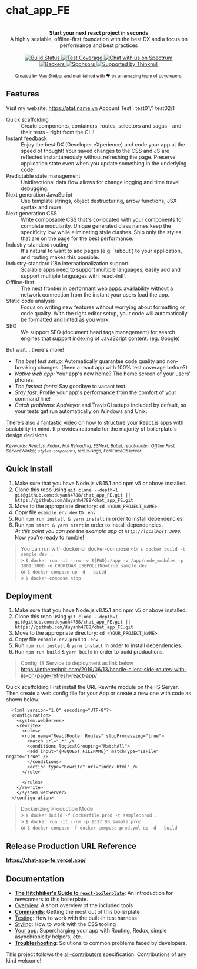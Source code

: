 # chat_app_FE

<br />

<div align="center"><strong>Start your next react project in seconds</strong></div>
<div align="center">A highly scalable, offline-first foundation with the best DX and a focus on performance and best practices</div>

<br />

<div align="center">
  <!-- Build Status -->
  <a href="https://travis-ci.org/react-boilerplate/react-boilerplate">
    <img src="https://travis-ci.org/react-boilerplate/react-boilerplate.svg" alt="Build Status" />
  </a>
  <!-- Test Coverage -->
  <a href="https://coveralls.io/r/react-boilerplate/react-boilerplate">
    <img src="https://coveralls.io/repos/github/react-boilerplate/react-boilerplate/badge.svg" alt="Test Coverage" />
  </a>
  <a href="https://spectrum.chat/react-boilerplate">
  <img alt="Chat with us on Spectrum" src="https://withspectrum.github.io/badge/badge.svg" />
</a>

</div>
<div align="center">
    <!-- Backers -->
  <a href="#backers">
    <img src="https://opencollective.com/react-boilerplate/backers/badge.svg" alt="Backers" />
  </a>
      <!-- Sponsors -->
  <a href="#sponsors">
    <img src="https://opencollective.com/react-boilerplate/sponsors/badge.svg" alt="Sponsors" />
  </a>
  <a href="http://thinkmill.com.au/?utm_source=github&utm_medium=badge&utm_campaign=react-boilerplate">
    <img alt="Supported by Thinkmill" src="https://thinkmill.github.io/badge/heart.svg" />
  </a>
</div>

<br />

<div align="center">
  <sub>Created by <a href="https://twitter.com/mxstbr">Max Stoiber</a> and maintained with ❤️ by an amazing <a href="https://github.com/orgs/react-boilerplate/people">team of developers</a>.</sub>
</div>

## Features

Visit my website: https://atat.name.vn
Account Test :
test01/1
test02/1

<dl>
  <dt>Quick scaffolding</dt>
  <dd>Create components, containers, routes, selectors and sagas - and their tests - right from the CLI!</dd>

  <dt>Instant feedback</dt>
  <dd>Enjoy the best DX (Developer eXperience) and code your app at the speed of thought! Your saved changes to the CSS and JS are reflected instantaneously without refreshing the page. Preserve application state even when you update something in the underlying code!</dd>

  <dt>Predictable state management</dt>
  <dd>Unidirectional data flow allows for change logging and time travel debugging.</dd>

  <dt>Next generation JavaScript</dt>
  <dd>Use template strings, object destructuring, arrow functions, JSX syntax and more.</dd>

  <dt>Next generation CSS</dt>
  <dd>Write composable CSS that's co-located with your components for complete modularity. Unique generated class names keep the specificity low while eliminating style clashes. Ship only the styles that are on the page for the best performance.</dd>

  <dt>Industry-standard routing</dt>
  <dd>It's natural to want to add pages (e.g. `/about`) to your application, and routing makes this possible.</dd>

  <dt>Industry-standard i18n internationalization support</dt>
  <dd>Scalable apps need to support multiple languages, easily add and support multiple languages with `react-intl`.</dd>

  <dt>Offline-first</dt>
  <dd>The next frontier in performant web apps: availability without a network connection from the instant your users load the app.</dd>

  <dt>Static code analysis</dt>
  <dd>Focus on writing new features without worrying about formatting or code quality. With the right editor setup, your code will automatically be formatted and linted as you work.</dd>

  <dt>SEO</dt>
  <dd>We support SEO (document head tags management) for search engines that support indexing of JavaScript content. (eg. Google)</dd>
</dl>

But wait... there's more!

- _The best test setup:_ Automatically guarantee code quality and non-breaking
  changes. (Seen a react app with 100% test coverage before?)
- _Native web app:_ Your app's new home? The home screen of your users' phones.
- _The fastest fonts:_ Say goodbye to vacant text.
- _Stay fast_: Profile your app's performance from the comfort of your command
  line!
- _Catch problems:_ AppVeyor and TravisCI setups included by default, so your
  tests get run automatically on Windows and Unix.

There’s also a <a href="https://vimeo.com/168648012">fantastic video</a> on how to structure your React.js apps with scalability in mind. It provides rationale for the majority of boilerplate's design decisions.

<sub><i>Keywords: React.js, Redux, Hot Reloading, ESNext, Babel, react-router, Offline First, ServiceWorker, `styled-components`, redux-saga, FontFaceObserver</i></sub>

## Quick Install

1.  Make sure that you have Node.js v8.15.1 and npm v5 or above installed.
2.  Clone this repo using `git clone --depth=1 git@github.com:duyanh4788/chat_app_FE.git || https://github.com/duyanh4788/chat_app_FE.git`
3.  Move to the appropriate directory: `cd <YOUR_PROJECT_NAME>`.<br />
4.  Copy file `example.env.dev` to `.env`
5.  Run `npm run install & yarn install` in order to install dependencies.<br />
6.  Run `npm start & yarn start` in order to install dependencies.<br />
    _At this point you can see the example app at `http://localhost:3000`._
    Now you're ready to rumble!

> You can run with docker or docker-compose <br
> `$ docker build -t sample:dev .` <br> > `$ docker run -it --rm -v ${PWD}:/app -v /app/node_modules -p 3001:3000 -e CHOKIDAR_USEPOLLING=true sample:dev` <br>
> or
> `$ docker-compose up -d --build` <br> > `$ docker-compose stop` <br>

## Deployment

1.  Make sure that you have Node.js v8.15.1 and npm v5 or above installed.
2.  Clone this repo using `git clone --depth=1 git@github.com:duyanh4788/chat_app_FE.git || https://github.com/duyanh4788/chat_app_FE.git`
3.  Move to the appropriate directory: `cd <YOUR_PROJECT_NAME>`.<br />
4.  Copy file `example.env.prod` to `.env`
5.  Run `npm run install` & `yarn install` in order to install dependencies.
6.  Run `npm run build` & `yarn build` in order to build productions.

> Config IIS Service to deployment as link below https://inthetechpit.com/2019/06/13/handle-client-side-routes-with-iis-on-page-refresh-react-app/

Quick scaffolding First install the URL Rewrite module on the IIS Server. Then create a web.config file for your App or create a new one with code as shown below:

```
  <?xml version="1.0" encoding="UTF-8"?>
  <configuration>
    <system.webServer>
    <rewrite>
      <rules>
      <rule name="ReactRouter Routes" stopProcessing="true">
        <match url=".*" />
        <conditions logicalGrouping="MatchAll">
        <add input="{REQUEST_FILENAME}" matchType="IsFile" negate="true" />
        </conditions>
        <action type="Rewrite" url="index.html" />
      </rule>

      </rules>
    </rewrite>
    </system.webServer>
  </configuration>
```

> Dockerizing Production Mode <br> > `$ docker build -f Dockerfile.prod -t sample:prod .`<br> > `$ docker run -it --rm -p 1337:80 sample:prod` <br>
> or
> `$ docker-compose -f docker-compose.prod.yml up -d --build`

## Release Production URL Reference

  <div align="left">
    <strong>
      <a href="https://chat-app-fe.vercel.app/">https://chat-app-fe.vercel.app/</a>
    </strong>
  </div>

## Documentation

- [**The Hitchhiker's Guide to `react-boilerplate`**](docs/general/introduction.md): An introduction for newcomers to this boilerplate.
- [Overview](docs/general): A short overview of the included tools
- [**Commands**](docs/general/commands.md): Getting the most out of this boilerplate
- [Testing](docs/testing): How to work with the built-in test harness
- [Styling](docs/css): How to work with the CSS tooling
- [Your app](docs/js): Supercharging your app with Routing, Redux, simple
  asynchronicity helpers, etc.
- [**Troubleshooting**](docs/general/gotchas.md): Solutions to common problems faced by developers.

<!-- ALL-CONTRIBUTORS-LIST:END -->

This project follows the [all-contributors](https://github.com/all-contributors/all-contributors) specification. Contributions of any kind welcome!
